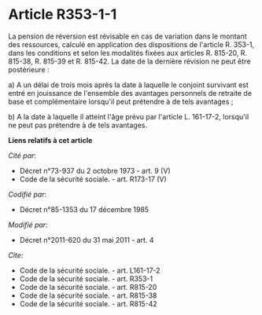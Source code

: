 # Article R353-1-1

La pension de réversion est révisable en cas de variation dans le montant des ressources, calculé en application des
dispositions de l'article R. 353-1, dans les conditions et selon les modalités fixées aux articles R. 815-20, R. 815-38, R.
815-39 et R. 815-42. La date de la dernière révision ne peut être postérieure : 

a) A un délai de trois mois après la date à laquelle le conjoint survivant est entré en jouissance de l'ensemble des
avantages personnels de retraite de base et complémentaire lorsqu'il peut prétendre à de tels avantages ; 

b) A la date à laquelle il atteint l'âge prévu par l'article L. 161-17-2, lorsqu'il ne peut pas prétendre à de tels
avantages.

**Liens relatifs à cet article**

_Cité par_:

  - Décret n°73-937 du 2 octobre 1973 - art. 9 (V)
  - Code de la sécurité sociale. - art. R173-17 (V)

_Codifié par_:

  - Décret n°85-1353 du 17 décembre 1985

_Modifié par_:

  - Décret n°2011-620 du 31 mai 2011 - art. 4

_Cite_:

  - Code de la sécurité sociale. - art. L161-17-2
  - Code de la sécurité sociale. - art. R353-1
  - Code de la sécurité sociale. - art. R815-20
  - Code de la sécurité sociale. - art. R815-38
  - Code de la sécurité sociale. - art. R815-42
